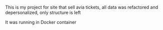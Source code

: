 This is my project for site that sell avia tickets, all data was refactored and depersonalized, only structure is left

It was running in Docker container
